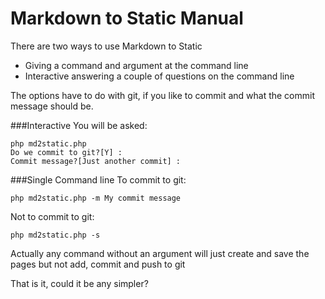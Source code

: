 Markdown to Static Manual
=========================

There are two ways to use Markdown to Static

 * Giving a command and argument at the command line
 * Interactive answering a couple of questions on the command line

The options have to do with git, if you like to commit and what the commit message should be.

###Interactive
You will be asked:

	php md2static.php
	Do we commit to git?[Y] :
	Commit message?[Just another commit] :

###Single Command line
To commit to git:

    php md2static.php -m My commit message

Not to commit to git:

    php md2static.php -s
	
Actually any command without an argument will just create and save the pages but not add, commit and push to git 

That is it, could it be any simpler?
